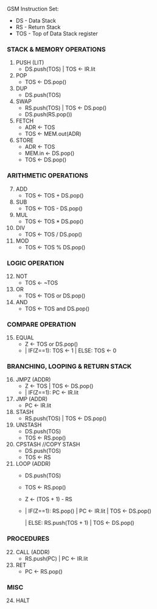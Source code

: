GSM Instruction Set:
* DS - Data Stack
* RS - Return Stack
* TOS - Top of Data Stack register 

### STACK & MEMORY OPERATIONS

1. PUSH (LIT)
    - DS.push(TOS) |  TOS <- IR.lit
2. POP
    - TOS <- DS.pop()
3. DUP
    - DS.push(TOS)
4. SWAP
    - RS.push(TOS) | TOS <- DS.pop()
    - DS.push(RS.pop())
5. FETCH
    - ADR <- TOS
    - TOS <- MEM.out(ADR)
6. STORE
    - ADR <- TOS
    - MEM.in <- DS.pop()
    - TOS <- DS.pop()

### ARITHMETIC OPERATIONS

7. ADD
    - TOS <- TOS + DS.pop()
8. SUB
    - TOS <- TOS - DS.pop()
9. MUL
    - TOS <- TOS * DS.pop()
10. DIV
    - TOS <- TOS / DS.pop()
11. MOD
    - TOS <- TOS % DS.pop()

### LOGIC OPERATION
12. NOT
    - TOS <- ~TOS
13. OR
    - TOS <- TOS or DS.pop()
14. AND
    - TOS <- TOS and DS.pop()

### COMPARE OPERATION
15. EQUAL
    - Z <- TOS or DS.pop()
    - | IF(Z==1): TOS <- 1
      | ELSE: TOS <- 0

### BRANCHING, LOOPING & RETURN STACK

16. JMPZ (ADDR)
    - Z <- TOS | TOS <- DS.pop()
    - | IF(Z==1): PC <- IR.lit  
17. JMP (ADDR)
    - PC <- IR.lit
18. STASH
    - RS.push(TOS) | TOS <- DS.pop()
19. UNSTASH
    - DS.push(TOS)
    - TOS <- RS.pop()
20. CPSTASH //COPY STASH
    - DS.push(TOS)
    - TOS <- RS
21. LOOP (ADDR)
    - DS.push(TOS)
    - TOS <- RS.pop() 
    - Z <- (TOS + 1) - RS
    - | IF(Z==1): RS.pop() | PC <- IR.lit | TOS <- DS.pop()

      | ELSE: RS.push(TOS + 1) | TOS <- DS.pop()
### PROCEDURES
22. CALL (ADDR)
    - RS.push(PC) | PC <- IR.lit
23. RET
    - PC <- RS.pop()

### MISC

24. HALT
